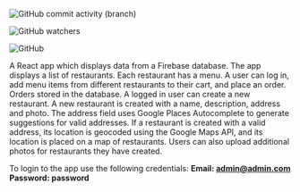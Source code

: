 ![GitHub commit activity (branch)](https://img.shields.io/github/commit-activity/w/seann1/food-order-react-app?style=plastic)

![GitHub watchers](https://img.shields.io/github/watchers/seann1/food-order-react-app?style=social)

![GitHub](https://img.shields.io/github/license/seann1/food-order-react-app)

A React app which displays data from a Firebase database. The app displays a list of restaurants. Each restaurant has a menu. A user can log in, add menu items from different restaurants to their cart, and place an order. Orders stored in the database. A logged in user can create a new restaurant. A new restaurant is created with a name, description, address and photo. The address field uses Google Places Autocomplete to generate suggestions for valid addresses. If a restaurant is created with a valid address, its location is geocoded using the Google Maps API, and its location is placed on a map of restaurants. Users can also upload additional photos for restaurants they have created.

To login to the app use the following credentials:
**Email: admin@admin.com**
**Password: password**
